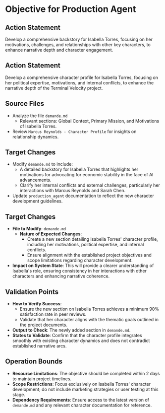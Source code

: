 # Objective for Production Agent

## Action Statement
Develop a comprehensive backstory for Isabella Torres, focusing on her motivations, challenges, and relationships with other key characters, to enhance narrative depth and character engagement.

## Action Statement
Develop a comprehensive character profile for Isabella Torres, focusing on her political expertise, motivations, and internal conflicts, to enhance the narrative depth of the Terminal Velocity project.

## Source Files
- Analyze the file `demande.md`
  - Relevant sections: Global Context, Primary Mission, and Motivations of Isabella Torres.
- Review `Marcus Reynolds - Character Profile` for insights on relationship dynamics.

## Target Changes
- Modify `demande.md` to include:
  - A detailed backstory for Isabella Torres that highlights her motivations for advocating for economic stability in the face of AI advancements.
  - Clarify her internal conflicts and external challenges, particularly her interactions with Marcus Reynolds and Sarah Chen.
- Update `production_agent` documentation to reflect the new character development guidelines.

## Target Changes
- **File to Modify**: `demande.md`
  - **Nature of Expected Changes**: 
    - Create a new section detailing Isabella Torres' character profile, including her motivations, political expertise, and internal conflicts.
    - Ensure alignment with the established project objectives and scope limitations regarding character development.
- **Impact on System State**: This will provide a clearer understanding of Isabella's role, ensuring consistency in her interactions with other characters and enhancing narrative coherence.

## Validation Points
- **How to Verify Success**: 
  - Ensure the new section on Isabella Torres achieves a minimum 90% satisfaction rate in peer reviews.
  - Validate that her character aligns with the thematic goals outlined in the project documents.
- **Output to Check**: The newly added section in `demande.md`.
- **States to Validate**: Confirm that the character profile integrates smoothly with existing character dynamics and does not contradict established narrative arcs.

## Operation Bounds
- **Resource Limitations**: The objective should be completed within 2 days to maintain project timelines.
- **Scope Restrictions**: Focus exclusively on Isabella Torres' character development; do not include marketing strategies or user testing at this stage.
- **Dependency Requirements**: Ensure access to the latest version of `demande.md` and any relevant character documentation for reference.
